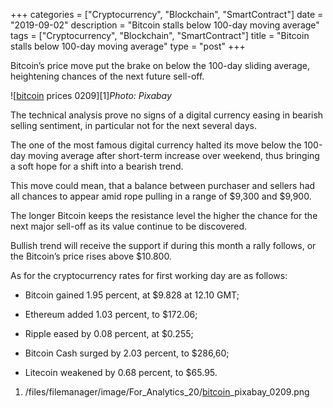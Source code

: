 +++
categories = ["Cryptocurrency", "Blockchain", "SmartContract"]
date = "2019-09-02"
description = "Bitcoin stalls below 100-day moving average"
tags = ["Cryptocurrency", "Blockchain", "SmartContract"]
title = "Bitcoin stalls below 100-day moving average"
type = "post"
+++

Bitcoin’s price move put the brake on below the 100-day sliding average,
heightening chances of the next future sell-off.

![[bitcoin](https://www.letsplayfx.com/blog/forex-for-bitcoin/) prices 0209][1]_Photo: Pixabay_

The technical analysis prove no signs of a digital currency easing in
bearish selling sentiment, in particular not for the next several days.

The one of the most famous digital currency halted its move below the
100-day moving average after short-term increase over weekend, thus
bringing a soft hope for a shift into a bearish trend.

This move could mean, that a balance between purchaser and sellers had
all chances to appear amid rope pulling in a range of $9,300 and $9,900.

The longer Bitcoin keeps the resistance level the higher the chance for
the next major sell-off as its value continue to be discovered.

Bullish trend will receive the support if during this month a rally
follows, or the Bitcoin’s price rises above $10.800.

As for the cryptocurrency rates for first working day are as follows:

  * Bitcoin gained 1.95 percent, at $9.828 at 12.10 GMT;

  * Ethereum added 1.03 percent, to $172.06;

  * Ripple eased by 0.08 percent, at $0.255;

  * Bitcoin Cash surged by 2.03 percent, to $286,60;

  * Litecoin weakened by 0.68 percent, to $65.95.

   1. /files/filemanager/image/For_Analytics_20/[bitcoin](https://www.letsplayfx.com/blog/forex-for-bitcoin/)_pixabay_0209.png